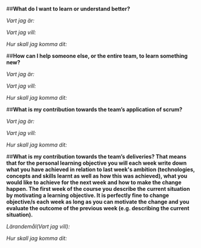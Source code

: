 
##**What do I want to learn or understand better?**

*Vart jag är:* 

*Vart jag vill:* 

*Hur skall jag komma dit:*

##**How can I help someone else, or the entire team, to learn something new?**

*Vart jag är:* 

*Vart jag vill:* 

*Hur skall jag komma dit:*

##**What is my contribution towards the team’s application of scrum?**

*Vart jag är:* 

*Vart jag vill:*

*Hur skall jag komma dit:* 

##**What is my contribution towards the team’s deliveries? That means that for the personal learning objective you will each week write down what you have achieved in relation to last week's ambition (technologies, concepts and skills learnt as well as how this was achieved), what you would like to achieve for the next week and how to make the change happen. The first week of the course you describe the current situation by motivating a learning objective. It is perfectly fine to change objective/s each week as long as you can motivate the change and you evaluate the outcome of the previous week (e.g. describing the current situation).**

*Lärandemål(Vart jag vill):* 

*Hur skall jag komma dit:* 
